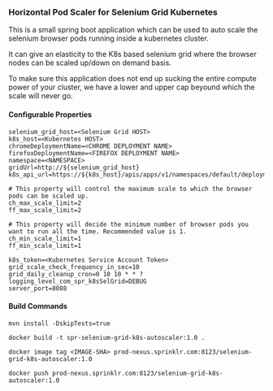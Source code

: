 ### Horizontal Pod Scaler for Selenium Grid Kubernetes

This is a small spring boot application which can be used to auto scale the selenium browser pods running inside a kubernetes cluster.

It can give an elasticity to the K8s based selenium grid where the browser nodes can be scaled up/down on demand basis.

To make sure this application does not end up sucking the entire compute power of your cluster, we have a lower and upper cap beyound which the scale will never go.



#### Configurable Properties
```
selenium_grid_host=<Selenium Grid HOST>
k8s_host=<Kubernetes HOST>
chromeDeploymentName=<CHROME DEPLOYMENT NAME>
firefoxDeploymentName=<FIREFOX DEPLOYMENT NAME>
namespace=<NAMESPACE>
gridUrl=http://${selenium_grid_host}
k8s_api_url=https://${k8s_host}/apis/apps/v1/namespaces/default/deployments/${deploymentName}/scale

# This property will control the maximum scale to which the browser pods can be scaled up.
ch_max_scale_limit=2
ff_max_scale_limit=2

# This property will decide the minimum number of browser pods you want to run all the time. Recommended value is 1.
ch_min_scale_limit=1
ff_min_scale_limit=1

k8s_token=<Kubernetes Service Account Token>
grid_scale_check_frequency_in_sec=10
grid_daily_cleanup_cron=0 10 10 * * ?
logging_level_com_spr_k8sSelGrid=DEBUG
server_port=8088
```

#### Build Commands
```
mvn install -DskipTests=true

docker build -t spr-selenium-grid-k8s-autoscaler:1.0 .

docker image tag <IMAGE-SHA> prod-nexus.sprinklr.com:8123/selenium-grid-k8s-autoscaler:1.0

docker push prod-nexus.sprinklr.com:8123/selenium-grid-k8s-autoscaler:1.0
```
